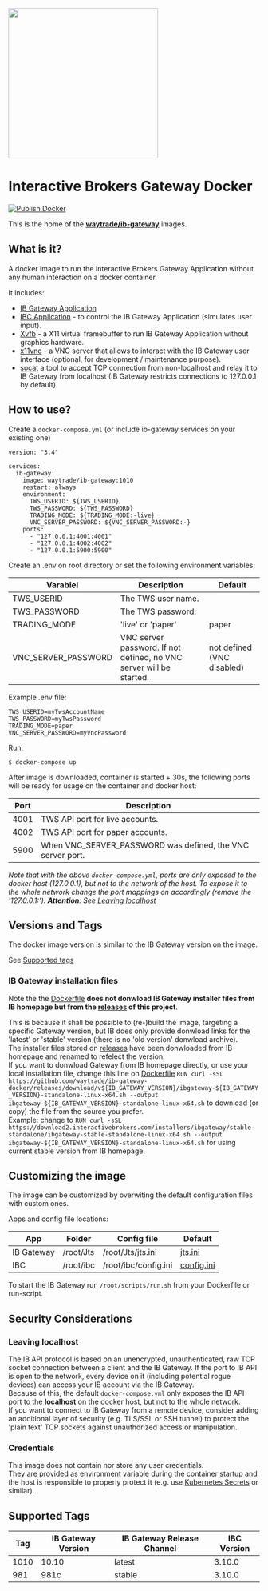 <img src="https://github.com/waytrade/ib-gateway-docker/blob/master/doc/res/logo.png" height="300" />

# Interactive Brokers Gateway Docker

[![Publish Docker](https://github.com/waytrade/ib-gateway-docker/actions/workflows/publish.yml/badge.svg)](https://github.com/waytrade/ib-gateway-docker/actions/workflows/publish.yml)

This is the home of the **[waytrade/ib-gateway](https://hub.docker.com/r/waytrade/ib-gateway)** images.

## What is it?

A docker image to run the Interactive Brokers Gateway Application without any human interaction on a docker container.

It includes:
- [IB Gateway Application](https://www.interactivebrokers.com/en/index.php?f=16457)
- [IBC Application](https://github.com/IbcAlpha/IBC) -
to control the IB Gateway Application (simulates user input).
- [Xvfb](https://www.x.org/releases/X11R7.6/doc/man/man1/Xvfb.1.xhtml) -
a X11 virtual framebuffer to run IB Gateway Application without graphics hardware.
- [x11vnc](https://wiki.archlinux.org/title/x11vnc) -
a VNC server that allows to interact with the IB Gateway user interface (optional, for development / maintenance purpose).
- [socat](https://linux.die.net/man/1/socat) a tool to accept TCP connection from non-localhost and relay it to IB Gateway from localhost (IB Gateway restricts connections to 127.0.0.1 by default).

## How to use?

Create a `docker-compose.yml` (or include ib-gateway services on your 
existing one)
```
version: "3.4"

services:
  ib-gateway:
    image: waytrade/ib-gateway:1010
    restart: always
    environment:
      TWS_USERID: ${TWS_USERID}
      TWS_PASSWORD: ${TWS_PASSWORD}
      TRADING_MODE: ${TRADING_MODE:-live}
      VNC_SERVER_PASSWORD: ${VNC_SERVER_PASSWORD:-}
    ports:
      - "127.0.0.1:4001:4001"
      - "127.0.0.1:4002:4002"
      - "127.0.0.1:5900:5900"
```

Create an .env on root directory or set the following environment variables:

| Varabiel            | Description                                | Default                |
| ------------------- | ------------------------------------------ | -----------------------|
| TWS_USERID          | The TWS user name.                         |                        |
| TWS_PASSWORD        | The TWS password.                          |                        |
| TRADING_MODE        | 'live' or 'paper'                          | paper                  |
| VNC_SERVER_PASSWORD | VNC server password. If not defined, no VNC server will be started. | not defined (VNC disabled) |

Example .env file:
```
TWS_USERID=myTwsAccountName
TWS_PASSWORD=myTwsPassword
TRADING_MODE=paper
VNC_SERVER_PASSWORD=myVncPassword
```

Run:

    $ docker-compose up

After image is downloaded, container is started + 30s, the following ports will be ready for usage on the 
container and docker host:

| Port | Description                                                |
| ---- | ---------------------------------------------------------- |
| 4001 | TWS API port for live accounts.                            |
| 4002 | TWS API port for paper accounts.                           |
| 5900 | When VNC_SERVER_PASSWORD was defined, the VNC server port. |

_Note that with the above `docker-compose.yml`, ports are only exposed to the 
docker host (127.0.0.1), but not to the network of the host. To expose it to 
the whole network change the port mappings on accordingly (remove the 
'127.0.0.1:'). **Attention**: See [Leaving localhost](#Leaving-localhost)_

## Versions and Tags

The docker image version is similar to the IB Gateway version on the image.

See [Supported tags](#Supported-Tags)


### IB Gateway installation files

Note the the [Dockerfile](https://github.com/waytrade/ib-gateway-docker/blob/master/Dockerfile) 
**does not donwload IB Gateway installer files from IB homepage but from the
[releases](https://github.com/waytrade/ib-gateway-docker/releases) of this project**.

This is because it shall be possible to (re-)build the image, targeting a specific Gateway version, 
but IB does only provide donwload links for the 'latest' or 'stable' version (there is no 'old version' donwload archive). \
The installer files stored on [releases](https://github.com/waytrade/ib-gateway-docker/releases) have been donwloaded from 
IB homepage and renamed to refelect the version.\
If you want to donwload Gateway from IB homepage directly, or use your local installation file, change this line 
on [Dockerfile](https://github.com/waytrade/ib-gateway-docker/blob/master/Dockerfile)
```RUN curl -sSL https://github.com/waytrade/ib-gateway-docker/releases/download/v${IB_GATEWAY_VERSION}/ibgateway-${IB_GATEWAY_VERSION}-standalone-linux-x64.sh --output ibgateway-${IB_GATEWAY_VERSION}-standalone-linux-x64.sh``` to download (or copy) the file from the source you prefer.\
Example: change to  ```RUN curl -sSL https://download2.interactivebrokers.com/installers/ibgateway/stable-standalone/ibgateway-stable-standalone-linux-x64.sh --output ibgateway-${IB_GATEWAY_VERSION}-standalone-linux-x64.sh``` for using current stable version from IB homepage.


## Customizing the image

The image can be customized by overwiting the default configuration files
with custom ones.

Apps and config file locations:

| App |  Folder  | Config file  | Default |
| ---- | -------------------- | ------------ | ------- |
| IB Gateway | /root/Jts | /root/Jts/jts.ini | [jts.ini](https://github.com/waytrade/ib-gateway-docker/blob/master/config/ibgateway/jts.ini) |
| IBC | /root/ibc | /root/ibc/config.ini | [config.ini](https://github.com/waytrade/ib-gateway-docker/blob/master/config/ibc/config.ini) |   

To start the IB Gateway run `/root/scripts/run.sh` from your Dockerfile or
run-script.


## Security Considerations

### Leaving localhost

The IB API protocol is based on an unencrypted, unauthenticated, raw TCP socket 
connection between a client and the IB Gateway. If the port to IB API is open 
to the network, every device on it (including potential rogue devices) can access 
your IB account via the IB Gateway.\
Because of this, the default `docker-compose.yml` only exposes the IB API port 
to the **localhost** on the docker host, but not to the whole network. \
If you want to connect to IB Gateway from a remote device, consider adding an 
additional layer of security (e.g. TLS/SSL or SSH tunnel) to protect the 
'plain text' TCP sockets against unauthorized access or manipulation.

### Credentials

This image does not contain nor store any user credentials. \
They are provided as environment variable during the container startup and
the host is responsible to properly protect it (e.g. use 
[Kubernetes Secrets](https://kubernetes.io/docs/concepts/configuration/secret/#using-secrets-as-environment-variables) 
or similar).

## Supported Tags

| Tag | IB Gateway Version | IB Gateway Release Channel | IBC Version |
| --- | ------------------ | -------------------------- |------------ |
| 1010 | 10.10             | latest                     | 3.10.0      |
| 981 | 981c               | stable                     | 3.10.0      |
